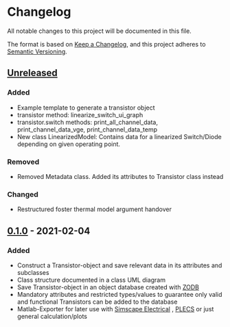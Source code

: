 # Changelog
All notable changes to this project will be documented in this file.

The format is based on [Keep a Changelog](https://keepachangelog.com/en/1.0.0/),
and this project adheres to [Semantic Versioning](https://semver.org/spec/v2.0.0.html).

## [Unreleased]
### Added
- Example template to generate a transistor object
- transistor method: linearize_switch_ui_graph
- transistor.switch methods: print_all_channel_data, print_channel_data_vge, print_channel_data_temp
- New class LinearizedModel: Contains data for a linearized Switch/Diode depending on given operating point.
### Removed
- Removed Metadata class. Added its attributes to Transistor class instead
### Changed
- Restructured foster thermal model argument handover

## [0.1.0] - 2021-02-04
### Added
- Construct a Transistor-object and save relevant data in its attributes and subclasses
- Class structure documented in a class UML diagram
- Save Transistor-object in an object database created with [ZODB](http://www.zodb.org/en/latest/)
- Mandatory attributes and restricted types/values to guarantee only valid and functional Transistors can be added to 
  the database
- Matlab-Exporter for later use with [Simscape Electrical](https://www.mathworks.com/products/simscape-electrical.html)
  , [PLECS](https://plexim.com/) or just general calculation/plots
  
[Unreleased]: https://github.com/upb-lea/Transistor_Database/compare/0.1.0...HEAD
[0.1.0]: https://github.com/upb-lea/Transistor_Database/compare/0.1.0...0.1.0


